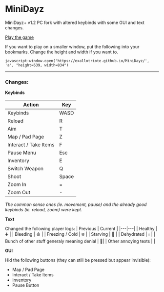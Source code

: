 # MiniDayz
MiniDayz+ v1.2 PC fork with altered keybinds with some GUI and text changes.

<a href='https://exallotriote.github.io/MiniDayz/'>Play the game</a>

If you want to play on a smaller window, put the following into your bookmarks. Change the height and width if you want to.

`javascript:window.open('https://exallotriote.github.io/MiniDayz/', 'a', "height=539, width=834")`

---

### Changes:

**Keybinds**

| Action  | Key |
|---|---|
| Keybinds  | WASD |
| Reload  | R |
| Aim  | T |
| Map / Pad Page  | Z |
| Interact / Take Items | F |
| Pause Menu | Esc |
| Inventory | E |
| Switch Weapon | Q |
| Shoot | Space | 
| Zoom In | = |
| Zoom Out | - |

*The common sense ones (ie. movement, pause) and the already good keybinds (ie. reload, zoom) were kept.*

**Text**

Changed the following player logs:
| Previous  | Current |
|---|---|
| Healthy  | ➕ |
| Bleeding  | 🩸 |
| Freezing / Cold  | ❄️ |
| Starving | 🍗 |
| Dehydrated | 💧 |
| Bunch of other stuff generaly meaning denial  | 🚫|
| Other annoying texts | <nothing> |


**GUI**

Hid the following buttons (they can still be pressed but appear invisible):
- Map / Pad Page
- Interact / Take Items
- Inventory
- Pause Button
